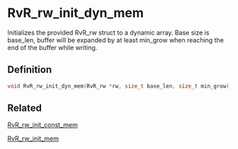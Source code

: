 # RvR_rw_init_dyn_mem

Initializes the provided RvR_rw struct to a dynamic array. Base size is base_len, buffer will be expanded by at least min_grow when reaching the end of the buffer while writing.

## Definition

```c
void RvR_rw_init_dyn_mem(RvR_rw *rw, size_t base_len, size_t min_grow);
```

## Related

[RvR_rw_init_const_mem](/rvr/rvr/rw_init_const_mem)

[RvR_rw_init_mem](/rvr/rvr/rw_init_mem)
